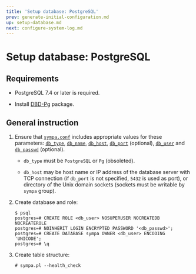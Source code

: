 ```yaml
---
title: 'Setup database: PostgreSQL'
prev: generate-initial-configuration.md
up: setup-database.md
next: configure-system-log.md
---
```


Setup database: PostgreSQL
==========================

Requirements
------------

  * PostgreSQL 7.4 or later is required.

  * Install [DBD-Pg](https://metacpan.org/release/DBD-Pg) package.

General instruction
-------------------

  1. Ensure that [``sympa.conf``](../layout.md#config) includes appropriate
     values for these parameters:
     [``db_type``](../man/sympa.conf.5.md#db_type),
     [``db_name``](../man/sympa.conf.5.md#db_name),
     [``db_host``](../man/sympa.conf.5.md#db_host),
     [``db_port``](../man/sympa.conf.5.md#db_port) (optional),
     [``db_user``](../man/sympa.conf.5.md#db_user) and
     [``db_passwd``](../man/sympa.conf.5.md#db_passwd) (optional).

       * ``db_type`` must be ``PostgreSQL`` or ``Pg`` (obsoleted).

       * ``db_host`` may be host name or IP address of the database server
         with TCP connection (if ``db_port`` is not specified, ``5432`` is
         used as port), or directory of the Unix domain sockets (sockets must
         be writable by ``sympa`` group).

  2. Create database and role:
     ```
     $ psql
     postgres=# CREATE ROLE <db_user> NOSUPERUSER NOCREATEDB NOCREATEROLE
     postgres=# NOINHERIT LOGIN ENCRYPTED PASSWORD '<db_passwd>';
     postgres=# CREATE DATABASE sympa OWNER <db_user> ENCODING 'UNICODE';
     postgres=# \q
     ```

  3. Create table structure:
     ```
     # sympa.pl --health_check
     ```

